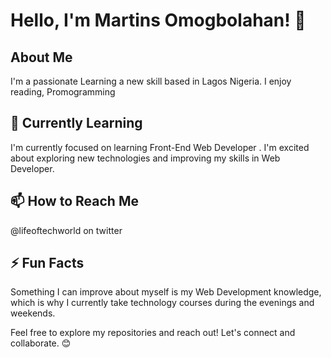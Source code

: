 # Hello, I'm Martins Omogbolahan! 👋

## About Me
I'm a passionate Learning a new skill  based in Lagos Nigeria. I enjoy reading, Promogramming

## 🌱 Currently Learning
I'm currently focused on learning Front-End Web Developer . I'm excited about exploring new technologies and improving my skills in Web Developer.

## 📫 How to Reach Me
@lifeoftechworld on twitter

## ⚡ Fun Facts
Something I can improve about myself is my Web Development knowledge, which is why I currently take technology courses during the evenings and weekends.	

Feel free to explore my repositories and reach out! Let's connect and collaborate. 😊
